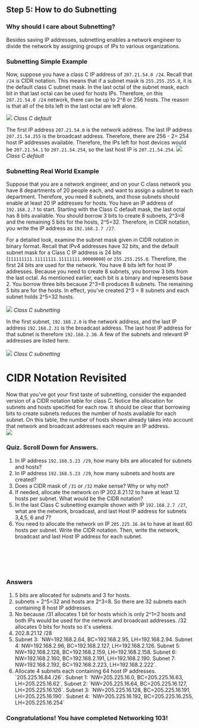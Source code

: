 
## Step 5: How to do Subnetting

### Why should I care about Subnetting?
Besides saving IP addresses, subnetting enables a network engineer to divide the network by assigning groups of IPs to various organizations.

### Subnetting Simple Example
Now, suppose you have a class C IP address of `207.21.54.0 /24`. Recall that `/24` is CIDR notation. This means that if a subnet mask is `255.255.255.0`, it is the default class C subnet mask. In the last octal of the subnet mask, each bit in that last octal can be used for hosts IPs. Therefore, on this `207.21.54.0 /24` network, there can be up to 2^8 or 256 hosts. The reason is that all of the bits left in the last octal are left alone.

![](/posts/files/networking-103/assets/images/classCsubnet.png)
*Class C default*

The first IP address `207.21.54.0` is the network address. The last IP address `207.21.54.255` is the broadcast address. Therefore, there are 256 - 2= 254 host IP addresses available. Therefore, the IPs left for host devices would be `207.21.54.1` to `207.21.54.254`, so the last host IP is `207.21.54.254`.
![](/posts/files/networking-103/assets/images/classCsubneta.png)
*Class C default*

### Subnetting Real World Example
Suppose that you are a network engineer, and on your C class network you have 8 departments of 20 people each, and want to assign a subnet to each department. Therefore, you need 8 subnets, and those subnets should enable at least 20 IP addresses for hosts. You have an IP address of `192.168.2.7` to start. Starting with the Class C default mask, the last octal has 8 bits available. You should borrow 3 bits to create 8 subnets, 2^3=8 and the remaining 5 bits for the hosts, 2^5=32. Therefore, in CIDR notation, you write the IP address as `192.168.2.7 /27`.

For a detailed look, examine the subnet mask given in CIDR notation in binary format. Recall that IPv4 addresses have 32 bits, and the default subnet mask for a Class C IP address is 24 bits (`111111111.11111111.11111111.00000000`) or `255.255.255.0`. Therefore, the first 24 bits are used for the network. You have 8 bits left for host IP addresses. Because you need to create 8 subnets, you borrow 3 bits from the last octal. As mentioned earlier, each bit is a binary and represents base 2. You borrow three bits because 2^3=8 produces 8 subnets. The remaining 5 bits are for the hosts. In effect, you've created 2^3 = 8 subnets and each subnet holds 2^5=32 hosts.
<br/>
<br/>
![](/posts/files/networking-103/assets/images/classCsubnet2.png)
*Class C subnetting*

In the first subnet, `192.168.2.0` is the network address, and the last IP address `192.168.2.31` is the broadcast address. The last host IP address for that subnet is therefore `192.168.2.30`. A few of the subnets and relevant IP addresses are listed here.
<br/>
<br/>
![](/posts/files/networking-103/assets/images/classCsubnetb.png)
*Class C subnetting*


# CIDR Notation Revisited
Now that you've got your first taste of subnetting, consider the expanded version of a CIDR notation table for class C. Notice the allocation for subnets and hosts specified for each row. It should be clear that borrowing bits to create subnets reduces the number of hosts available for each subnet. On this table, the number of hosts shown already takes into account that network and broadcast addresses each require an IP address.
<br/>
![](/posts/files/networking-103/assets/images/cidr2.png)


### Quiz. Scroll Down for Answers.
1. In IP address `192.168.5.23 /29`, how many bits are allocated for subnets and hosts?
2. In IP address `192.168.5.23 /29`, how many subnets and hosts are created?
3. Does a CIDR mask of `/31` or `/32` make sense?  Why or why not?
4. If needed, allocate the network on IP 202.8.21.12 to have at least 12 hosts per subnet. What would be the CIDR notation?
5. In the last Class C subnetting example shown with IP `192.168.2.7 /27`, what are the network, broadcast, and last Host IP address for subnets 3,4,5, 6 and 7?
6. You need to allocate the network on IP `205.225.16.84` to have at least 60 hosts per subnet. Write the CIDR notation. Then, write the network, broadcast and last Host IP address for each subnet.
<br/>     
<br/>
<br/>
<br/>

### Answers
<ol>
<li>5 bits are allocated for subnets and 3 for hosts.
<li>subnets = 2^5=32 and hosts are 2^3=8. So there are 32 subnets each containing 8 host IP addresses.
<li>No because /31 allocates 1 bit for hosts which is only 2^1=2 hosts and both IPs would be used for the network and broadcast addresses. /32 allocates 0 bits for hosts so it's useless.
<li>202.8.21.12 /28
<li>Subnet 3: `NW=192.168.2.64, BC=192.168.2.95, LH=192.168.2.94. Subnet 4: NW=192.168.2.96, BC=192.168.2.127, LH=192.168.2.126. Subnet 5: NW=192.168.2.128, BC=192.168.2.159, LH=192.168.2.158. Subnet 6: NW=192.168.2.160, BC=192.168.2.191, LH=192.168.2.190. Subnet 7: NW=192.168.2.192, BC=192.168.2.223, LH=192.168.2.222`.
<li>Allocate 4 subnets each containing 64 host IP addresses. `205.225.16.84 /26`. Subnet 1: `NW=205.225.16.0, BC=205.225.16.63, LH=205.225.16.62`. Subnet 2: `NW=205.225.16.64, BC=205.225.16.127, LH=205.225.16.126`. Subnet 3: `NW=205.225.16.128, BC=205.225.16.191, LH=205.225.16.190`. Subnet 4: `NW=205.225.16.192, BC=205.225.16.255, LH=205.225.16.254`
</ol>

### Congratulations!  You have completed Networking 103!
